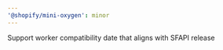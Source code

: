 ```yaml
---
'@shopify/mini-oxygen': minor
---
```


Support worker compatibility date that aligns with SFAPI release
